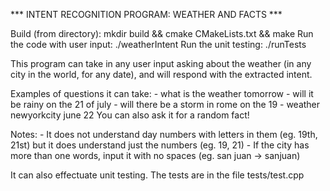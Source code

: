 *** INTENT RECOGNITION PROGRAM: WEATHER AND FACTS ***

Build (from directory): mkdir build && cmake CMakeLists.txt && make
Run the code with user input: ./weatherIntent
Run the unit testing: ./runTests



This program can take in any user input asking about the weather (in any city in the world, for any date), and will respond with the extracted intent.

Examples of questions it can take:
	- what is the weather tomorrow
	- will it be rainy on the 21 of july
	- will there be a storm in rome on the 19
	- weather newyorkcity june 22
You can also ask it for a random fact!


Notes:
	- It does not understand day numbers with letters in them (eg. 19th, 21st) but it does understand just the numbers (eg. 19, 21)
	- If the city has more than one words, input it with no spaces (eg. san juan -> sanjuan)

It can also effectuate unit testing. The tests are in the file tests/test.cpp
